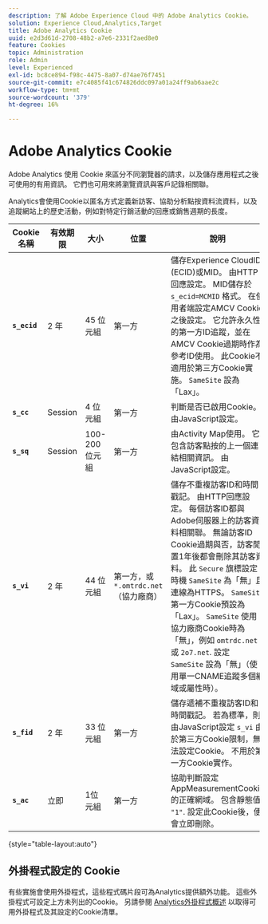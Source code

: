 ```yaml
---
description: 了解 Adobe Experience Cloud 中的 Adobe Analytics Cookie。
solution: Experience Cloud,Analytics,Target
title: Adobe Analytics Cookie
uuid: e2d3d61d-2708-48b2-a7e6-2331f2aed8e0
feature: Cookies
topic: Administration
role: Admin
level: Experienced
exl-id: bc8ce894-f98c-4475-8a07-d74ae76f7451
source-git-commit: e7c4085f41c674826ddc097a01a24ff9ab6aae2c
workflow-type: tm+mt
source-wordcount: '379'
ht-degree: 16%

---
```


# Adobe Analytics Cookie

Adobe Analytics 使用 Cookie 來區分不同瀏覽器的請求，以及儲存應用程式之後可使用的有用資訊。 它們也可用來將瀏覽資訊與客戶記錄相關聯。

Analytics會使用Cookie以匿名方式定義新訪客、協助分析點按資料流資料，以及追蹤網站上的歷史活動，例如對特定行銷活動的回應或銷售週期的長度。

| Cookie 名稱 | 有效期限 | 大小 | 位置 | 說明 |
| --- | --- | --- | --- | --- |
| **`s_ecid`** | 2 年 | 45 位元組 | 第一方 | 儲存Experience CloudID (ECID)或MID。 由HTTP回應設定。 MID儲存於 `s_ecid=MCMID` 格式。 在使用者端設定AMCV Cookie之後設定。 它允許永久性的第一方ID追蹤，並在AMCV Cookie過期時作為參考ID使用。 此Cookie不適用於第三方Cookie實施。 `SameSite` 設為「Lax」。 |
| **`s_cc`** | Session | 4 位元組 | 第一方 | 判斷是否已啟用Cookie。 由JavaScript設定。 |
| **`s_sq`** | Session | 100-200位元組 | 第一方 | 由Activity Map使用。 它包含訪客點按的上一個連結相關資訊。 由JavaScript設定。 |
| **`s_vi`** | 2 年 | 44 位元組 | 第一方，或 `*.omtrdc.net` （協力廠商） | 儲存不重複訪客ID和時間戳記。 由HTTP回應設定。 每個訪客ID都與Adobe伺服器上的訪客資料相關聯。 無論訪客ID Cookie過期與否，訪客閒置1年後都會刪除其訪客資料。 此 `Secure` 旗標設定時機 `SameSite` 為「無」且連線為HTTPS。 `SameSite` 第一方Cookie預設為「Lax」。 `SameSite` 使用協力廠商Cookie時為「無」，例如 `omtrdc.net` 或 `2o7.net`. 設定 `SameSite` 設為「無」（使用單一CNAME追蹤多個網域或屬性時）。 |
| **`s_fid`** | 2 年 | 33 位元組 | 第一方 | 儲存遞補不重複訪客ID和時間戳記。 若為標準，則由JavaScript設定 `s_vi` 由於第三方Cookie限制，無法設定Cookie。 不用於第一方Cookie實作。 |
| **`s_ac`** | 立即 | 1位元組 | 第一方 | 協助判斷設定AppMeasurementCookie的正確網域。 包含靜態值 `"1"`. 設定此Cookie後，便會立即刪除。 |

{style="table-layout:auto"}

## 外掛程式設定的 Cookie

有些實施會使用外掛程式，這些程式碼片段可為Analytics提供額外功能。 這些外掛程式可設定上方未列出的Cookie。 另請參閱 [Analytics外掛程式概述](https://experienceleague.adobe.com/en/docs/analytics/implementation/vars/plugins/impl-plugins) 以取得可用外掛程式及其設定的Cookie清單。
